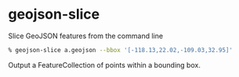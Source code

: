 # geojson-slice

Slice GeoJSON features from the command line

```bash
% geojson-slice a.geojson --bbox '[-118.13,22.02,-109.03,32.95]'
```

Output a FeatureCollection of points within a bounding box.

